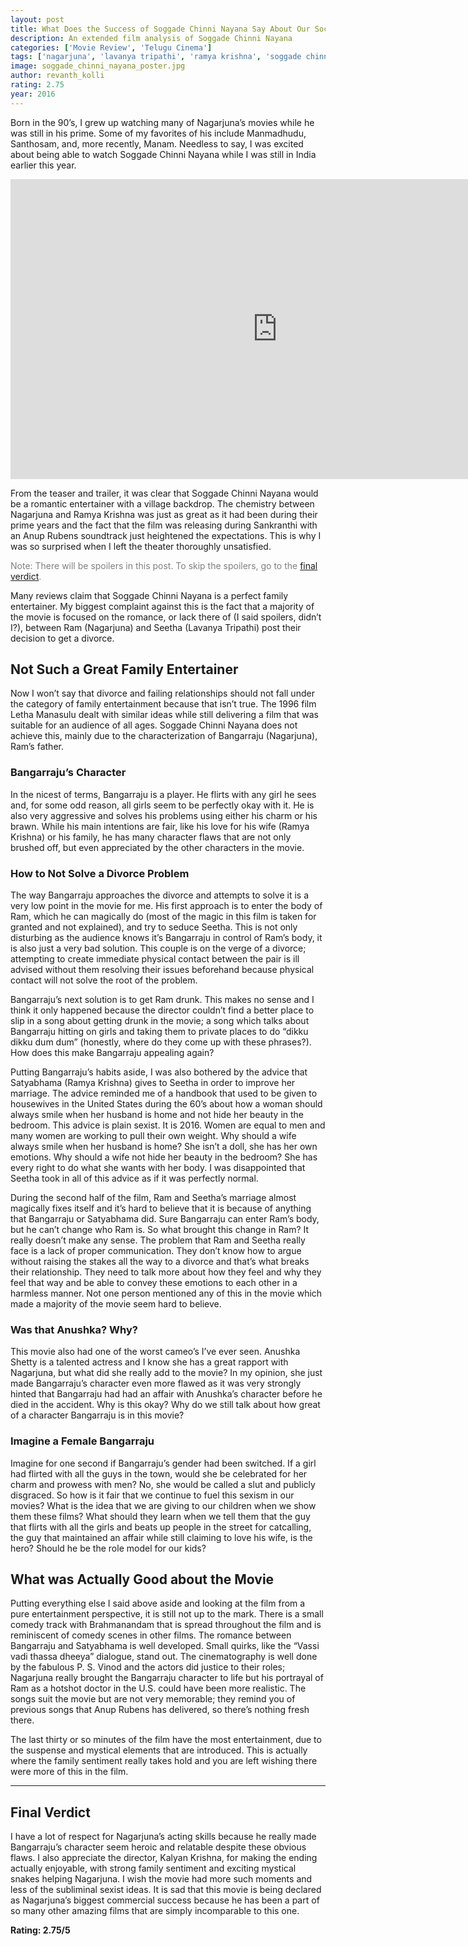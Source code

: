 ```yaml
---
layout: post
title: What Does the Success of Soggade Chinni Nayana Say About Our Society? [Extended Film Review]
description: An extended film analysis of Soggade Chinni Nayana
categories: ['Movie Review', 'Telugu Cinema']
tags: ['nagarjuna', 'lavanya tripathi', 'ramya krishna', 'soggade chinni nayana', 'telugu', 'film review', 'Kalyan Krishna', 'Anup Rubens']
image: soggade_chinni_nayana_poster.jpg
author: revanth_kolli
rating: 2.75
year: 2016
---
```


<p>Born in the 90&#8217;s, I grew up watching many of Nagarjuna&#8217;s movies while he was still in his prime. Some of my favorites of his include Manmadhudu, Santhosam, and, more recently, Manam. Needless to say, I was excited about being able to watch Soggade Chinni Nayana while I was still in India earlier this year.<br /></p>
<iframe width="853" height="480" src="https://www.youtube.com/embed/Or40avO08mE" frameborder="0" allowfullscreen></iframe>
<p style="text-align: center;">
<p>From the teaser and trailer, it was clear that Soggade Chinni Nayana would be a romantic entertainer with a village backdrop. The chemistry between Nagarjuna and Ramya Krishna was just as great as it had been during their prime years and the fact that the film was releasing during Sankranthi with an Anup Rubens soundtrack just heightened the expectations. This is why I was so surprised when I left the theater thoroughly unsatisfied.</p>
<p><span style="color: #808080;">Note: There will be <span class="negative_review">spoilers </span>in this post. To skip the spoilers, go to the <span class="review_header"><a class="review_header" href="#verdict">final verdict</a></span>.</span></p>
<p>Many reviews claim that Soggade Chinni Nayana is a perfect family entertainer. My biggest complaint against this is the fact that a majority of the movie is focused on the romance, or lack there of (I said spoilers, didn&#8217;t I?), between Ram (Nagarjuna) and Seetha (Lavanya Tripathi) post their decision to get a divorce.</p>
<h2><span class="review_header">Not Such a Great Family Entertainer</span></h2>
<p>Now I won&#8217;t say that divorce and failing relationships should not fall under the category of family entertainment because that isn&#8217;t true. The 1996 film Letha Manasulu dealt with similar ideas while still delivering a film that was suitable for an audience of all ages. Soggade Chinni Nayana does not achieve this, mainly due to the characterization of Bangarraju (Nagarjuna), Ram&#8217;s father.</p>
<h3>Bangarraju&#8217;s Character</h3>
<p>In the nicest of terms, Bangarraju is a player. He flirts with any girl he sees and, for some odd reason, all girls seem to be perfectly okay with it. He is also very aggressive and solves his problems using either his charm or his brawn. While his main intentions are fair, like his love for his wife (Ramya Krishna) or his family, he has many character flaws that are not only brushed off, but even appreciated by the other characters in the movie.</p>
<h3>How to Not Solve a Divorce Problem</h3>
<p>The way Bangarraju approaches the divorce and attempts to solve it is a very low point in the movie for me. His first approach is to enter the body of Ram, which he can magically do (most of the magic in this film is taken for granted and not explained), and try to seduce Seetha. This is not only disturbing as the audience knows it&#8217;s Bangarraju in control of Ram&#8217;s body, it is also just a very bad solution. This couple is on the verge of a divorce; attempting to create immediate physical contact between the pair is ill advised without them resolving their issues beforehand because physical contact will not solve the root of the problem.</p>
<p>Bangarraju&#8217;s next solution is to get Ram drunk. This makes no sense and I think it only happened because the director couldn&#8217;t find a better place to slip in a song about getting drunk in the movie; a song which talks about Bangarraju hitting on girls and taking them to private places to do &#8220;dikku dikku dum dum&#8221; (honestly, where do they come up with these phrases?). How does this make Bangarraju appealing again?</p>
<p>Putting Bangarraju&#8217;s habits aside, I was also bothered by the advice that Satyabhama (Ramya Krishna) gives to Seetha in order to improve her marriage. The advice reminded me of a handbook that used to be given to housewives in the United States during the 60&#8217;s about how a woman should always smile when her husband is home and not hide her beauty in the bedroom. This advice is plain sexist. It is 2016. Women are equal to men and many women are working to pull their own weight. Why should a wife always smile when her husband is home? She isn&#8217;t a doll, she has her own emotions. Why should a wife not hide her beauty in the bedroom? She has every right to do what she wants with her body. I was disappointed that Seetha took in all of this advice as if it was perfectly normal.</p>
<p>During the second half of the film, Ram and Seetha&#8217;s marriage almost magically fixes itself and it&#8217;s hard to believe that it is because of anything that Bangarraju or Satyabhama did. Sure Bangarraju can enter Ram&#8217;s body, but he can&#8217;t change who Ram is. So what brought this change in Ram? It really doesn&#8217;t make any sense. The problem that Ram and Seetha really face is a lack of proper communication. They don&#8217;t know how to argue without raising the stakes all the way to a divorce and that&#8217;s what breaks their relationship. They need to talk more about how they feel and why they feel that way and be able to convey these emotions to each other in a harmless manner. Not one person mentioned any of this in the movie which made a majority of the movie seem hard to believe.</p>
<h3>Was that Anushka? Why?</h3>
<p>This movie also had one of the worst cameo&#8217;s I&#8217;ve ever seen. Anushka Shetty is a talented actress and I know she has a great rapport with Nagarjuna, but what did she really add to the movie? In my opinion, she just made Bangarraju&#8217;s character even more flawed as it was very strongly hinted that Bangarraju had had an affair with Anushka&#8217;s character before he died in the accident. Why is this okay? Why do we still talk about how great of a character Bangarraju is in this movie?</p>
<h3>Imagine a Female Bangarraju</h3>
<p>Imagine for one second if Bangarraju&#8217;s gender had been switched. If a girl had flirted with all the guys in the town, would she be celebrated for her charm and prowess with men? No, she would be called a slut and publicly disgraced. So how is it fair that we continue to fuel this sexism in our movies? What is the idea that we are giving to our children when we show them these films? What should they learn when we tell them that the guy that flirts with all the girls and beats up people in the street for catcalling, the guy that maintained an affair while still claiming to love his wife, is the hero? Should he be the role model for our kids?</p>
<h2><span class="review_header">What was Actually Good about the Movie</span></h2>
<p>Putting everything else I said above aside and looking at the film from a pure entertainment perspective, it is still not up to the mark. There is a small comedy track with Brahmanandam that is spread throughout the film and is reminiscent of comedy scenes in other films. The romance between Bangarraju and Satyabhama is well developed. Small quirks, like the &#8220;Vassi vadi thassa dheeya&#8221; dialogue, stand out. The cinematography is well done by the fabulous P. S. Vinod and the actors did justice to their roles; Nagarjuna really brought the Bangarraju character to life but his portrayal of Ram as a hotshot doctor in the U.S. could have been more realistic. The songs suit the movie but are not very memorable; they remind you of previous songs that Anup Rubens has delivered, so there&#8217;s nothing fresh there.</p>
<p>The last thirty or so minutes of the film have the most entertainment, due to the suspense and mystical elements that are introduced. This is actually where the family sentiment really takes hold and you are left wishing there were more of this in the film.</p>
<hr />
<h2 id="verdict"><span class="review_header">Final Verdict</span></h2>
<p>I have a lot of respect for Nagarjuna&#8217;s acting skills because he really made Bangarraju&#8217;s character seem heroic and relatable despite these obvious flaws. I also appreciate the director, Kalyan Krishna, for making the ending actually enjoyable, with strong family sentiment and exciting mystical snakes helping Nagarjuna. I wish the movie had more such moments and less of the subliminal sexist ideas. It is sad that this movie is being declared as Nagarjuna&#8217;s biggest commercial success because he has been a part of so many other amazing films that are simply incomparable to this one.</p>
<p class="rating"><strong>Rating: <span class="negative_review">2.75</span>/5 </strong></p>
